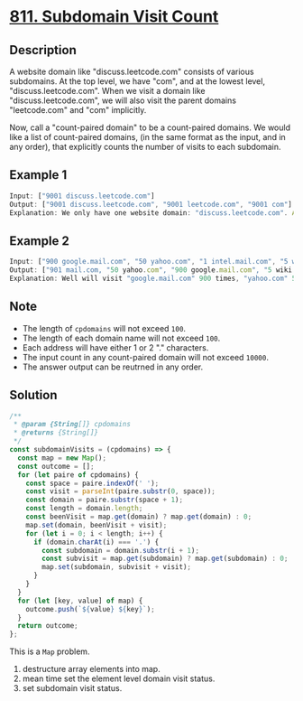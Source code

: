 # [811. Subdomain Visit Count](https://leetcode.com/problems/subdomain-visit-count/description/)

## Description

A website domain like "discuss.leetcode.com" consists of various subdomains. At the top level, we have "com", and at the lowest level, "discuss.leetcode.com". When we visit a domain like "discuss.leetcode.com", we will also visit the parent domains "leetcode.com" and "com" implicitly.  

Now, call a "count-paired domain" to be a count-paired domains. We would like a list of count-paired domains, (in the same format as the input, and in any order), that explicitly counts the number of visits to each subdomain.  

## Example 1

```javascript
Input: ["9001 discuss.leetcode.com"]
Output: ["9001 discuss.leetcode.com", "9001 leetcode.com", "9001 com"]
Explanation: We only have one website domain: "discuss.leetcode.com". As discussed above, the subdomain "leetcode.com" and "com" will also be visited. So they will all be visited 9001 times.
```

## Example 2

```javascript
Input: ["900 google.mail.com", "50 yahoo.com", "1 intel.mail.com", "5 wiki.org"]
Output: ["901 mail.com, "50 yahoo.com", "900 google.mail.com", "5 wiki.org", "5 org", "1 intel.mail.com", "951 com"]
Explanation: Well will visit "google.mail.com" 900 times, "yahoo.com" 50 times, "intel.mail.com" once and "wiki.org" 5 times. For the subdomains, we will visit "mail.com" 900 + 1 = 901 times, "com" 900 + 50 + 1 = 951 times, and "org" 5 times.
```

## Note

- The length of `cpdomains` will not exceed `100`.
- The length of each domain name will not exceed `100`.
- Each address will have either 1 or 2 "." characters.
- The input count in any count-paired domain will not exceed `10000`.
- The answer output can be reutrned in any order.

## Solution

```javascript
/**
 * @param {String[]} cpdomains
 * @returns {String[]}
 */
const subdomainVisits = (cpdomains) => {
  const map = new Map();
  const outcome = [];
  for (let paire of cpdomains) {
    const space = paire.indexOf(' ');
    const visit = parseInt(paire.substr(0, space));
    const domain = paire.substr(space + 1);
    const length = domain.length;
    const beenVisit = map.get(domain) ? map.get(domain) : 0;
    map.set(domain, beenVisit + visit);
    for (let i = 0; i < length; i++) {
      if (domain.charAt(i) === '.') {
        const subdomain = domain.substr(i + 1);
        const subvisit = map.get(subdomain) ? map.get(subdomain) : 0;
        map.set(subdomain, subvisit + visit);
      }
    }
  }
  for (let [key, value] of map) {
    outcome.push(`${value} ${key}`);
  }
  return outcome;
};
```

This is a `Map` problem.

1. destructure array elements into map.
2. mean time set the element level domain visit status.
3. set subdomain visit status.